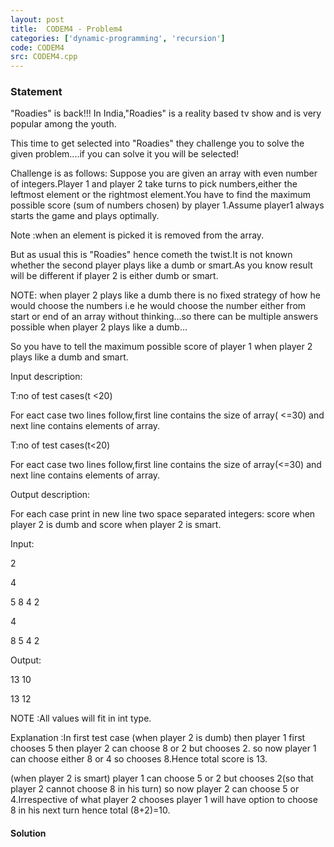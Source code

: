 ```yaml
---
layout: post
title:  CODEM4 - Problem4
categories: ['dynamic-programming', 'recursion']
code: CODEM4
src: CODEM4.cpp
---
```


### **Statement**

"Roadies" is back!!! In India,"Roadies" is a reality based tv show and is very
popular among the youth.

This time to get selected into "Roadies" they challenge you to solve the given
problem....if you can solve it you will be selected!

Challenge is as follows: Suppose you are given an array with even number of
integers.Player 1 and player 2 take turns to pick numbers,either the leftmost
element or the rightmost element.You have to find the maximum possible score
(sum of numbers chosen) by player 1.Assume player1 always starts the game and
plays optimally.

Note :when an element is picked it is removed from the array.

But as usual this is "Roadies" hence cometh the twist.It is not known whether
the second player plays like a dumb or smart.As you know result will be
different if player 2 is either dumb or smart.

NOTE: when player 2 plays like a dumb  there is no fixed strategy of how
he would choose the numbers i.e he would choose the number either from start
or end of an array without thinking...so there can be multiple answers
possible when player 2 plays like a dumb...

So you have to tell the maximum possible score of player 1 when player 2
plays like a dumb and smart.

Input description:

T:no of test cases(t <20)



For eact case two lines follow,first line contains the size of array( <=30)
and next line contains elements of array.

T:no of test cases(t<20)

For eact case two lines follow,first line contains the size of array(<=30) and
next line contains elements of array.

Output description:

For each case print in new line two space separated integers: score when
player 2 is dumb and score when player 2 is smart.

Input:

2

4

5 8 4 2

4

8 5 4 2

Output:

13 10

13 12

NOTE :All values will fit in int type.

Explanation :In first test case (when player 2 is dumb) then player 1
first chooses 5 then player 2 can choose 8 or 2 but chooses 2. so now player 1
can choose either 8 or 4 so chooses 8.Hence total score is 13.

(when player 2 is smart) player 1 can choose 5 or 2 but chooses 2(so that
player 2 cannot choose 8 in his turn) so now player 2 can choose 5 or
4.Irrespective of what player 2 chooses player 1 will have option to choose 8
in his next turn hence total (8+2)=10.



#### **Solution**



